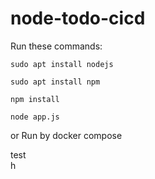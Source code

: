 # node-todo-cicd

Run these commands:


`sudo apt install nodejs`


`sudo apt install npm`


`npm install`

`node app.js`

or Run by docker compose

test  
h

